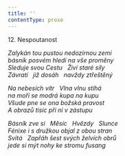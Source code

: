 ```yaml
---
title: ''
contentType: prose
---
```


12. Nespoutanost

_Zalykán tou pustou nedozírnou zemí  
básník posvém hledí na vše proměny  
Sleduje svou Cestu   Živí staré síly  
Závratí   již dosáh   navždy ztřeštěný_

_Na nebesích vítr   Vlna vlnu stíhá  
na moři se modrá kupa na kupu  
Všude pne se ona božská pravost  
A obrazů tisíc při ní v zástupu_

_Básník zve si   Měsíc   Hvězdy   Slunce  
Fénixe i s družkou objal z obou stran  
Svítá   Zapřáh šest svých želvích obrů  
jede si mýt nohy ke stromu fusang_
